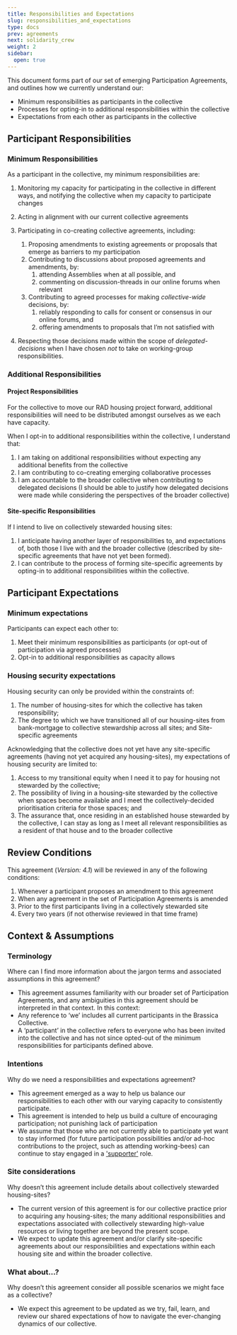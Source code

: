 ```yaml
---
title: Responsibilities and Expectations
slug: responsibilities_and_expectations
type: docs
prev: agreements
next: solidarity_crew
weight: 2
sidebar:
  open: true
---
```


This document forms part of our set of emerging Participation Agreements, and outlines how we currently understand our:
* Minimum responsibilities as participants in the collective
* Processes for opting-in to additional responsibilities within the collective
* Expectations from each other as participants in the collective

## Participant Responsibilities
### Minimum Responsibilities
As a participant in the collective, my minimum responsibilities are:
1. Monitoring my capacity for participating in the collective in different ways, and notifying the collective when my capacity to participate changes
2. Acting in alignment with our current collective agreements
3. Participating in co-creating collective agreements, including:
    1. Proposing amendments to existing agreements or proposals that emerge as barriers to my participation
    3. Contributing to discussions about proposed agreements and amendments, by:
        1. attending Assemblies when at all possible, and
        2. commenting on discussion-threads in our online forums when relevant
    3. Contributing to agreed processes for making *collective-wide* decisions, by:
        1. reliably responding to calls for consent or consensus in our online forums, and
        2. offering amendments to proposals that I’m not satisfied with

4. Respecting those decisions made within the scope of *delegated-decisions* when I have chosen *not* to take on working-group responsibilities.

### Additional Responsibilities

#### Project Responsibilities
For the collective to move our RAD housing project forward, additional responsibilities will need to be distributed amongst ourselves as we each have capacity.

When I opt-in to additional responsibilities within the collective, I understand that:
1. I am taking on additional responsibilities without expecting any additional benefits from the collective
2. I am contributing to co-creating emerging collaborative processes
3. I am accountable to the broader collective when contributing to delegated decisions (I should be able to justify how delegated decisions were made while considering the perspectives of the broader collective)

#### Site-specific Responsibilities
If I intend to live on collectively stewarded housing sites:
1. I anticipate having another layer of responsibilities to, and expectations of, both those I live with and the broader collective (described by site-specific agreements that have not yet been formed).
2. I can contribute to the process of forming site-specific agreements by opting-in to additional responsibilities within the collective.


## Participant Expectations

### Minimum expectations
Participants can expect each other to:
1. Meet their minimum responsibilities as participants (or opt-out of participation via agreed processes)
2. Opt-in to additional responsibilities as capacity allows

### Housing security expectations
Housing security can only be provided within the constraints of:
1. The number of housing-sites for which the collective has taken responsibility;
2. The degree to which we have transitioned all of our housing-sites from bank-mortgage to collective stewardship across all sites; and
Site-specific agreements

Acknowledging that the collective does not yet have any site-specific agreements (having not yet acquired any housing-sites), my expectations of housing security are limited to:
1. Access to my transitional equity when I need it to pay for housing not stewarded by the collective;
2. The possibility of living in a housing-site stewarded by the collective when spaces become available and I meet the collectively-decided prioritisation criteria for those spaces; and
3. The assurance that, once residing in an established house stewarded by the collective, I can stay as long as I meet all relevant responsibilities as a resident of that house and to the broader collective

## Review Conditions
This agreement (*Version: 4.1*) will be reviewed in any of the following conditions:
1. Whenever a participant proposes an amendment to this agreement
2. When any agreement in the set of Participation Agreements is amended
3. Prior to the first participants living in a collectively stewarded site
4. Every two years (if not otherwise reviewed in that time frame)

## Context & Assumptions

### Terminology
Where can I find more information about the jargon terms and associated assumptions in this agreement?
* This agreement assumes familiarity with our broader set of Participation Agreements, and any ambiguities in this agreement should be interpreted in that context. In this context:
* Any reference to ‘we’ includes all current participants in the Brassica Collective.
* A ‘participant’ in the collective refers to everyone who has been invited into the collective and has not since opted-out of the minimum responsibilities for participants defined above.

### Intentions
Why do we need a responsibilities and expectations agreement?
* This agreement emerged as a way to help us balance our responsibilities to each other with our varying capacity to consistently participate.
* This agreement is intended to help us build a culture of encouraging participation; not punishing lack of participation
* We assume that those who are not currently able to participate yet want to stay informed (for future participation possibilities and/or ad-hoc contributions to the project, such as attending working-bees) can continue to stay engaged in a ['supporter'](supporters/) role.

### Site considerations
Why doesn’t this agreement include details about collectively stewarded housing-sites?
* The current version of this agreement is for our collective practice prior to acquiring any housing-sites; the many additional responsibilities and expectations associated with collectively stewarding high-value resources or living together are beyond the present scope.
* We expect to update this agreement and/or clarify site-specific agreements about our responsibilities and expectations within each housing site and within the broader collective.

### What about...?
Why doesn’t this agreement consider all possible scenarios we might face as a collective?
* We expect this agreement to be updated as we try, fail, learn, and review our shared expectations of how to navigate the ever-changing dynamics of our collective.
